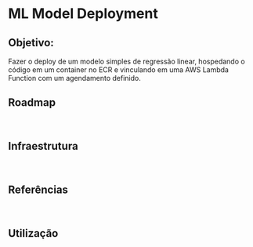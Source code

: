 # ML Model Deployment

## Objetivo:
Fazer o deploy de um modelo simples de regressão linear, hospedando o código em um container no ECR e vinculando em uma AWS Lambda Function com um agendamento definido.

## Roadmap

<br>

## Infraestrutura

<br>

## Referências

<br>

## Utilização

<br>

